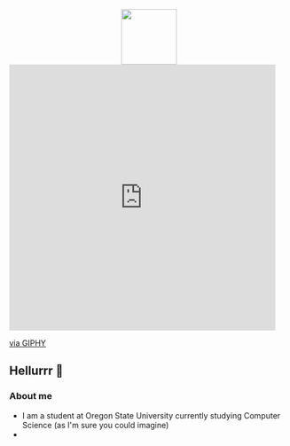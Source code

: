 <div id="header" align="center">
  <img src="[https://giphy.com/gifs/code-chimpers-master-chimpo-fByehYIrOIzO8XolJK](https://giphy.com/embed/fByehYIrOIzO8XolJK)" width="100"/>
</div>

<iframe src="https://giphy.com/embed/fByehYIrOIzO8XolJK" width="480" height="480" frameBorder="0" class="giphy-embed" allowFullScreen></iframe><p><a href="https://giphy.com/gifs/code-chimpers-master-chimpo-fByehYIrOIzO8XolJK">via GIPHY</a></p>

## Hellurrr 👋

### About me

- I am a student at Oregon State University currently studying Computer Science (as I'm sure you could imagine)
- 



<!--
**HackerManOSU/HackerManOSU** is a ✨ _special_ ✨ repository because its `README.md` (this file) appears on your GitHub profile.

Here are some ideas to get you started:

- 🔭 I’m currently working on ...
- 🌱 I’m currently learning ...
- 👯 I’m looking to collaborate on ...
- 🤔 I’m looking for help with ...
- 💬 Ask me about ...
- 📫 How to reach me: ...
- 😄 Pronouns: ...
- ⚡ Fun fact: ...
-->
